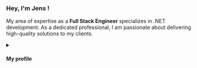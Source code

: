 ### Hey, I'm Jens <a href="https://github.com/codenameClass"></a> !

My area of expertise as a **Full Stack Engineer** specializes in .NET development. As a dedicated professional, I am passionate about delivering high-quality solutions to my clients.

<details><summary><h4>My profile</h4></summary>

<ul>

<li>🚀 <b>.NET development:</b><br>
Extensive experience developing applications with the .NET framework, including ADO.NET, Entity Framework, ASP.NET, and .NET Core.
</li>

<li>🧑‍💻 <b>Programming proficiency:</b><br>
High level of proficiency in multiple programming languages, expertise in JavaScript and C#. Experience working with a diverse range of libraries and frameworks.
</li>

<li>🌐 <b>API development:</b><br>
Passion for developing efficient and scalable APIs that power modern applications. Expertise includes building both RESTful and Minimal APIs, working with a variety of technologies and tools such as Node.js, Express.js, Firebase and ASP.NET Core.
</li>

<li>🧪 <b>Testing:</b><br>
Strong focus on writing effective automated tests to ensure high-quality code and minimize the risk of bugs. Experience working with a variety of testing frameworks, including NUnit and MSUnit. Expertise in xUnit to ensure the quality and reliability of software applications.
</li>

<li>🌎 <b>Web development:</b><br>
Enjoy building responsive, user-friendly web applications, experience working with HTML and CSS. Deep understanding of React and it's concepts, utilizing it as primary library for developing full-stack applications.
</li>

<li>☁️ <b>Cloud and automation:</b><br>
Hands-on experience in cloud computing, proficient in developing solutions on Azure. Strong command over scripting and automation tools like Ansible and vRealize, allowing to optimize workflows and build reliable systems. Passionate about continuously improving the development process through automation and integrating CI/CD pipelines to ensure the delivery of high-quality software.
</li>

</ul>

</details>
